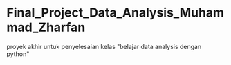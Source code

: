 # Final_Project_Data_Analysis_Muhammad_Zharfan
proyek akhir untuk penyelesaian kelas "belajar data analysis dengan python" 
